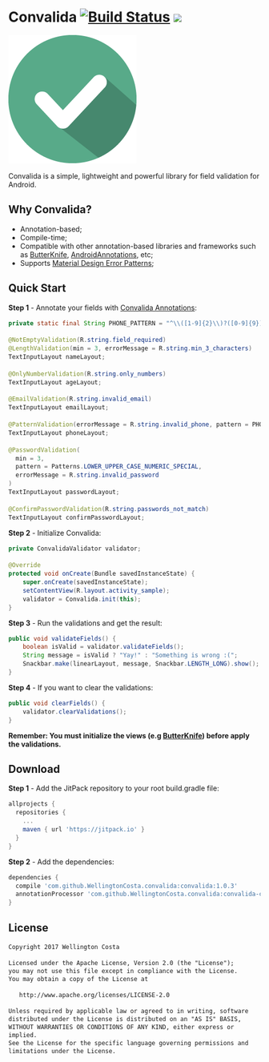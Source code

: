 # Convalida [![Build Status](https://travis-ci.org/WellingtonCosta/convalida.svg?branch=master)](https://travis-ci.org/WellingtonCosta/convalida) [![](https://jitpack.io/v/WellingtonCosta/convalida.svg)](https://jitpack.io/#WellingtonCosta/convalida)

![Logo](logo.png)

Convalida is a simple, lightweight and powerful library for field validation for Android.

## Why Convalida?

- Annotation-based;
- Compile-time;
- Compatible with other annotation-based libraries and frameworks such as [ButterKnife][1], [AndroidAnnotations][2], etc;
- Supports [Material Design Error Patterns][4];

## Quick Start

__Step 1__ - Annotate your fields with [Convalida Annotations][3]:

```java
private static final String PHONE_PATTERN = "^\\([1-9]{2}\\)?([0-9]{9})$";

@NotEmptyValidation(R.string.field_required)
@LengthValidation(min = 3, errorMessage = R.string.min_3_characters)
TextInputLayout nameLayout;

@OnlyNumberValidation(R.string.only_numbers)
TextInputLayout ageLayout;

@EmailValidation(R.string.invalid_email)
TextInputLayout emailLayout;

@PatternValidation(errorMessage = R.string.invalid_phone, pattern = PHONE_PATTERN)
TextInputLayout phoneLayout;

@PasswordValidation(
  min = 3,
  pattern = Patterns.LOWER_UPPER_CASE_NUMERIC_SPECIAL,
  errorMessage = R.string.invalid_password
)
TextInputLayout passwordLayout;

@ConfirmPasswordValidation(R.string.passwords_not_match)
TextInputLayout confirmPasswordLayout;
```

__Step 2__ - Initialize Convalida:

```java
private ConvalidaValidator validator;

@Override
protected void onCreate(Bundle savedInstanceState) {
    super.onCreate(savedInstanceState);
    setContentView(R.layout.activity_sample);
    validator = Convalida.init(this);
}
```

__Step 3__ - Run the validations and get the result:

```java
public void validateFields() {
    boolean isValid = validator.validateFields();
    String message = isValid ? "Yay!" : "Something is wrong :(";
    Snackbar.make(linearLayout, message, Snackbar.LENGTH_LONG).show();
}
```

__Step 4__ - If you want to clear the validations:

```java
public void clearFields() {
    validator.clearValidations();
}
```

__Remember: You must initialize the views (e.g [ButterKnife][1]) before apply the validations.__

## Download

__Step 1__ - Add the JitPack repository to your root build.gradle file:

```groovy
allprojects {
  repositories {
    ...
    maven { url 'https://jitpack.io' }
  }
}
```

__Step 2__ - Add the dependencies:

```groovy
dependencies {
  compile 'com.github.WellingtonCosta.convalida:convalida:1.0.3'
  annotationProcessor 'com.github.WellingtonCosta.convalida:convalida-compiler:1.0.3'
}
```

## License

    Copyright 2017 Wellington Costa

    Licensed under the Apache License, Version 2.0 (the "License");
    you may not use this file except in compliance with the License.
    You may obtain a copy of the License at

       http://www.apache.org/licenses/LICENSE-2.0

    Unless required by applicable law or agreed to in writing, software
    distributed under the License is distributed on an "AS IS" BASIS,
    WITHOUT WARRANTIES OR CONDITIONS OF ANY KIND, either express or implied.
    See the License for the specific language governing permissions and
    limitations under the License.


[1]: https://github.com/JakeWharton/butterknife
[2]: https://github.com/androidannotations/androidannotations
[3]: https://github.com/WellingtonCosta/convalida/tree/master/convalida-annotations/src/main/java/convalida/annotations
[4]: https://material.io/guidelines/patterns/errors.html
